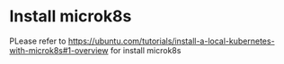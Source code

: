 # Install microk8s

PLease refer to https://ubuntu.com/tutorials/install-a-local-kubernetes-with-microk8s#1-overview for install microk8s

